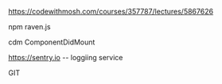 
https://codewithmosh.com/courses/357787/lectures/5867626

npm raven.js

cdm                   ComponentDidMount

https://sentry.io       -- loggiing service

GIT
    